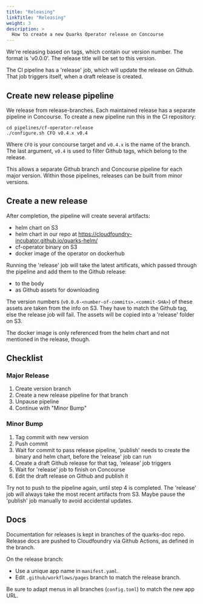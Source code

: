 ```yaml
---
title: "Releasing"
linkTitle: "Releasing"
weight: 3
description: >
  How to create a new Quarks Operator release on Concourse
---
```


We're releasing based on tags, which contain our version number. The format is 'v0.0.0'.
The release title will be set to this version.

The CI pipeline has a 'release' job, which will update the release on Github.
That job triggers itself, when a draft release is created.

## Create new release pipeline

We release from release-branches. Each maintained release has a separate pipeline in Concourse.
To create a new pipeline run this in the CI repository:

```shell
cd pipelines/cf-operator-release
./configure.sh CFO v0.4.x v0.4
```

Where `CFO` is your concourse target and `v0.4.x` is the name of the branch.
The last argument, `v0.4` is used to filter Github tags, which belong to the release.

This allows a separate Github branch and Concourse pipeline for each major version.
Within those pipelines, releases can be built from minor versions.

## Create a new release

After completion, the pipeline will create several artifacts:

* helm chart on S3
* helm chart in our repo at https://cloudfoundry-incubator.github.io/quarks-helm/
* cf-operator binary on S3
* docker image of the operator on dockerhub

Running the 'release' job will take the latest artificats, which passed through the pipeline and add them to the Github release:

* to the body
* as Github assets for downloading

The version numbers (`v0.0.0-<number-of-commits>.<commit-SHA>`) of these assets are taken from the info on S3.
They have to match the Github tag, else the release job will fail.
The assets will be copied into a 'release' folder on S3.

The docker image is only referenced from the helm chart and not mentioned in the release, though.

## Checklist

### Major Release

1. Create version branch
1. Create a new release pipeline for that branch
1. Unpause pipeline
1. Continue with "Minor Bump"

### Minor Bump

1. Tag commit with new version
1. Push commit
1. Wait for commit to pass release pipeline, 'publish' needs to create the binary and helm chart, before the 'release' job can run
1. Create a draft Github release for that tag, 'release' job triggers
1. Wait for 'release' job to finish on Concourse
1. Edit the draft release on Github and publish it

Try not to push to the pipeline again, until step 4 is completed. The 'release' job will always take the most recent artifacts from S3. Maybe pause the 'publish' job manually to avoid accidental updates.


## Docs

Documentation for releases is kept in branches of the quarks-doc repo.
Release docs are pushed to Cloudfoundry via Github Actions, as defined in the branch.

On the release branch:
* Use a unique app name in `manifest.yaml`.
* Edit `.github/workflows/pages` branch to match the release branch.

Be sure to adapt menus in all branches (`config.toml`) to match the new app URL.
